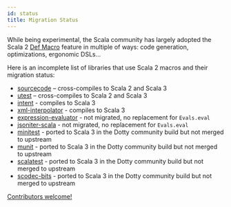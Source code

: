 ```yaml
---
id: status
title: Migration Status
---
```


While being experimental, the Scala community has largely adopted the Scala 2 [Def Macro](https://docs.scala-lang.org/overviews/macros/overview.html) feature in multiple of ways: code generation, optimizations, ergonomic DSLs...

Here is an incomplete list of libraries that use Scala 2 macros and their migration status:

* [sourcecode](https://github.com/lihaoyi/sourcecode) – cross-compiles to Scala 2 and Scala 3
* [utest](https://github.com/lihaoyi/utest) – cross-compiles to Scala 2 and Scala 3
* [intent](https://github.com/factor10/intent) - compiles to Scala 3
* [xml-interpolator](https://github.com/lampepfl/xml-interpolator) - compiles to Scala 3
* [expression-evaluator](https://github.com/plokhotnyuk/expression-evaluator) - not migrated, no replacement for `Evals.eval` 
* [jsoniter-scala](https://github.com/plokhotnyuk/jsoniter-scala) - not migrated, no replacement for `Evals.eval`
* [minitest](https://github.com/dotty-staging/minitest) - ported to Scala 3 in the Dotty community build but not merged to upstream
* [munit](https://github.com/dotty-staging/munit) - ported to Scala 3 in the Dotty community build but not merged to upstream
* [scalatest](https://github.com/dotty-staging/scalatest) - ported to Scala 3 in the Dotty community build but not merged to upstream
* [scodec-bits](https://github.com/dotty-staging/scodec) - ported to Scala 3 in the Dotty community build but not merged to upstream

[Contributors welcome!](../contributing.md)
